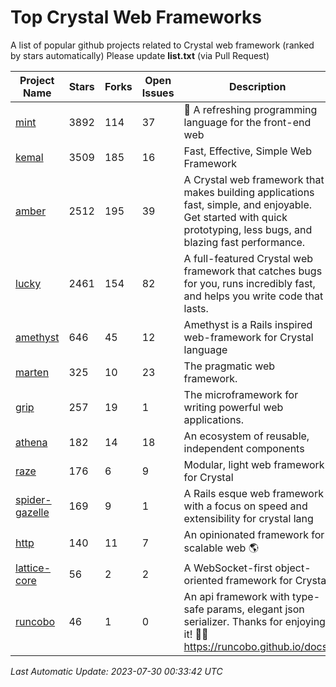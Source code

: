 # Top Crystal Web Frameworks

A list of popular github projects related to Crystal web framework (ranked by stars automatically)
Please update **list.txt** (via Pull Request)

| Project Name | Stars | Forks | Open Issues | Description | Last Commit |
| ------------ | ----- | ----- | ----------- | ----------- | ----------- |
| [mint](https://github.com/mint-lang/mint) |3892|114|37|:leaves: A refreshing programming language for the front-end web|2023-07-23T04:11:09Z|
| [kemal](https://github.com/kemalcr/kemal) |3509|185|16|Fast, Effective, Simple Web Framework|2023-04-15T08:31:16Z|
| [amber](https://github.com/amberframework/amber) |2512|195|39|A Crystal web framework that makes building applications fast, simple, and enjoyable. Get started with quick prototyping, less bugs, and blazing fast performance.|2023-07-18T09:29:25Z|
| [lucky](https://github.com/luckyframework/lucky) |2461|154|82|A full-featured Crystal web framework that catches bugs for you, runs incredibly fast, and helps you write code that lasts.|2023-04-09T21:29:56Z|
| [amethyst](https://github.com/amethyst-framework/amethyst) |646|45|12|Amethyst is a Rails inspired web-framework for Crystal language|2018-02-10T19:35:15Z|
| [marten](https://github.com/martenframework/marten) |325|10|23|The pragmatic web framework.|2023-07-27T01:33:20Z|
| [grip](https://github.com/grip-framework/grip) |257|19|1|The microframework for writing powerful web applications.|2023-07-21T06:17:19Z|
| [athena](https://github.com/athena-framework/athena) |182|14|18|An ecosystem of reusable, independent components|2023-07-29T17:58:34Z|
| [raze](https://github.com/samueleaton/raze) |176|6|9|Modular, light web framework for Crystal|2021-01-02T01:20:01Z|
| [spider-gazelle](https://github.com/spider-gazelle/spider-gazelle) |169|9|1|A Rails esque web framework with a focus on speed and extensibility for crystal lang|2023-07-26T23:29:07Z|
| [http](https://github.com/onyxframework/http) |140|11|7|An opinionated framework for scalable web 🌎|2019-08-13T09:00:30Z|
| [lattice-core](https://github.com/jasonl99/lattice-core) |56|2|2|A WebSocket-first object-oriented framework for Crystal|2017-03-31T23:57:57Z|
| [runcobo](https://github.com/runcobo/runcobo) |46|1|0|An api framework with type-safe params, elegant json serializer. Thanks for enjoying it! 👻👻 https://runcobo.github.io/docs/|2022-03-16T06:43:35Z|

*Last Automatic Update: 2023-07-30 00:33:42 UTC*